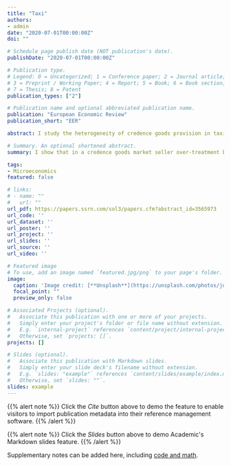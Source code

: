 ```yaml
---
title: "Taxi"
authors:
- admin
date: "2020-07-01T00:00:00Z"
doi: ""

# Schedule page publish date (NOT publication's date).
publishDate: "2020-07-01T00:00:00Z"

# Publication type.
# Legend: 0 = Uncategorized; 1 = Conference paper; 2 = Journal article;
# 3 = Preprint / Working Paper; 4 = Report; 5 = Book; 6 = Book section;
# 7 = Thesis; 8 = Patent
publication_types: ["2"]

# Publication name and optional abbreviated publication name.
publication: "European Economic Review"
publication_short: "EER"

abstract: I study the heterogeneity of credence goods provision in taxi drivers taking detours in New York City. First, I document that there is significant detouring on average by drivers. Second, there is significant heterogeneity in cheating across individuals, yet each individual’s propensity to take detours is stable: drivers who detour almost always detour, while those who do not detour almost never do. Drivers who take longer detours on each trip also take such trips more often. Third, cultural attitudes plausibly explain some of this heterogeneity in behavior across individuals.

# Summary. An optional shortened abstract.
summary: I show that in a credence goods market seller over-treatment behavior is highly predictable using rich microdata.

tags:
- Microeconomics
featured: false

# links:
# - name: ""
#   url: ""
url_pdf: https://papers.ssrn.com/sol3/papers.cfm?abstract_id=3565973
url_code: ''
url_dataset: ''
url_poster: ''
url_project: ''
url_slides: ''
url_source: ''
url_video: ''

# Featured image
# To use, add an image named `featured.jpg/png` to your page's folder. 
image:
  caption: 'Image credit: [**Unsplash**](https://unsplash.com/photos/jdD8gXaTZsc)'
  focal_point: ""
  preview_only: false

# Associated Projects (optional).
#   Associate this publication with one or more of your projects.
#   Simply enter your project's folder or file name without extension.
#   E.g. `internal-project` references `content/project/internal-project/index.md`.
#   Otherwise, set `projects: []`.
projects: []

# Slides (optional).
#   Associate this publication with Markdown slides.
#   Simply enter your slide deck's filename without extension.
#   E.g. `slides: "example"` references `content/slides/example/index.md`.
#   Otherwise, set `slides: ""`.
slides: example
---
```


{{% alert note %}}
Click the *Cite* button above to demo the feature to enable visitors to import publication metadata into their reference management software.
{{% /alert %}}

{{% alert note %}}
Click the *Slides* button above to demo Academic's Markdown slides feature.
{{% /alert %}}

Supplementary notes can be added here, including [code and math](https://sourcethemes.com/academic/docs/writing-markdown-latex/).
